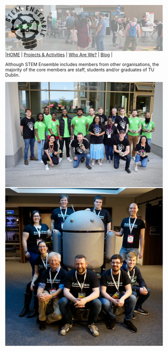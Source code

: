 ![STEM Ensemble Banner](/profile/stemensemblebanner.svg) <br>
|[HOME](/profile/README.md) | [Projects & Activities](/profile/ACTIVITIES.md) | [Who Are We?](/profile/WHOAREWE.md) |  [Blog](/profile/BLOG.md) | <br>


Although STEM Ensemble includes members from other organisations, the majority of the core members are staff, students and/or graduates of TU Dublin.

![STEM Ensemble June 2023](/profile/stemensemblejun23.jpg)
![Roboslam in Google HQ Dublin](/profile/rslamgoogle.webp)
